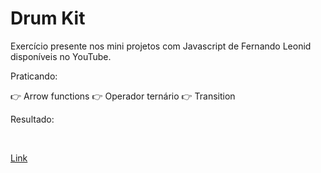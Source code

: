 # Drum Kit

Exercício presente nos mini projetos com Javascript de Fernando Leonid disponíveis no YouTube.

Praticando:

👉 Arrow functions
👉 Operador ternário
👉 Transition


Resultado:

<br>

<a href="https://mcooast.github.io/exercicios-JS/drum-kit/index.html">Link</a>



